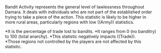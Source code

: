 Bandit Activity represents the general level of lawlessness throughout Damara. It deals with individuals who are not part of the established order trying to take a piece of the action. This statistic is likely to be higher in more rural areas, particularly regions with low ((Army)) statistics.

*It is the percentage of trade lost to bandits.
*It ranges from 0 (no banditry) to 100 (total anarchy).
*This statistic negatively impacts ((Trade)).  
*Those regions not controlled by the players are not affected by this statistic.
